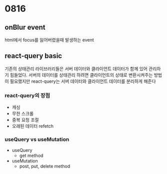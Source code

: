 # 0816

## onBlur event

html에서 focus를 잃어버렸을때 발생하는 event

## react-query basic

기존의 상태관리 라이브러리들은 서버 데이터와 클라이언트 데이터가 함께 있어 관리하기 힘들었다.
서버의 데이터를 상태관리 하려면 클라이언트의 상태로 변환시켜주는 방법이 필요했지만 react-query는 서버 데이터와 클라이언트 데이터를 분리하게 해준다

### react-query의 장점

- 캐싱
- 무한 스크롤
- 중복 요청 조절
- 오래된 데이터 refetch

### useQuery vs useMutation

- useQuery
  - get method
- useMutation
  - post, put, delete method
